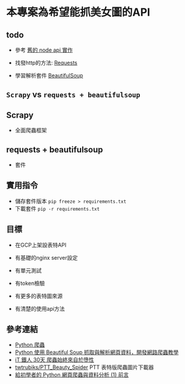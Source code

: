 # 本專案為希望能抓美女圖的API

## todo
* 參考 [舊的 node api 實作](https://github.com/nicehorse06/js-pretty-api)

* 找發http的方法: [Requests](https://2.python-requests.org/en/master/)
* 學習解析套件 [BeautifulSoup](https://www.crummy.com/software/BeautifulSoup/bs4/doc/)
## `Scrapy` vs `requests + beautifulsoup`
## Scrapy
* 全面爬蟲框架
## requests + beautifulsoup
* 套件

## 實用指令
* 儲存套件版本 `pip freeze > requirements.txt`
* 下載套件 `pip -r requirements.txt`

## 目標
* 在GCP上架設表特API

* 有基礎的nginx server設定

* 有單元測試

* 有token檢驗

* 有更多的表特圖來源

* 有清楚的使用api方法

## 參考連結
* [Python 爬蟲](https://ithelp.ithome.com.tw/articles/10190994)
* [Python 使用 Beautiful Soup 抓取與解析網頁資料，開發網路爬蟲教學](https://blog.gtwang.org/programming/python-beautiful-soup-module-scrape-web-pages-tutorial/)
* [iT 鐵人 30天 爬蟲始終來自於墮性](https://ithelp.ithome.com.tw/users/20107159/ironman/1325)
* [twtrubiks/PTT_Beauty_Spider](https://github.com/twtrubiks/PTT_Beauty_Spider) PTT 表特版爬蟲圖片下載器
* [給初學者的 Python 網頁爬蟲與資料分析 (1) 前言](http://blog.castman.net/%E6%95%99%E5%AD%B8/2016/12/19/python-data-science-tutorial-1.html)